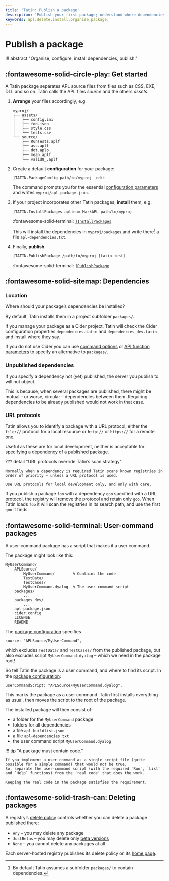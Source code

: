 ```yaml
---
title: 'Tatin: Publish a package'
description: 'Publish your first package; understand where dependencies are installed'
keywords: apl,delete,install,organise,package, 
---
```

# Publish a package

!!! abstract "Organise, configure, install dependencies, publish."


## :fontawesome-solid-circle-play: Get started

<!-- ## :fontawesome-solid-sitemap: Organise -->

A Tatin package separates APL source files from files
such as CSS, EXE, DLL and so on.
Tatin calls the APL files _source_ and the others _assets_.

1.  **Arrange** your files accordingly, e.g.

        myproj/
        ├── assets/
        │   ├── config.ini
        │   ├── foo.json
        │   ├── style.css
        │   └── tests.csv
        └── source/
            ├── RunTests.aplf
            ├── asc.aplf
            ├── dot.aplo
            ├── mean.aplf
            └── valid8_.aplf

    <!-- ## :fontawesome-solid-list: Configure -->

1.  Create a default **configuration** for your package:

        ]TATIN.PackageConfig path/to/myproj -edit

    The command prompts you for the essential [configuration parameters](packageconfiguration.md) and writes `myproj/apl-package.json`.


    <!-- ## :fontawesome-solid-truck-ramp-box: Install dependencies -->

1.  If your project incorporates other Tatin packages, **install** them, e.g.

        ]TATIN.InstallPackages aplteam-MarkAPL path/to/myproj

    :fontawesome-solid-terminal:
    [`]InstallPackages`](user-commands.md#install-packages)

    This will install the dependencies in `myproj/packages`
    and write there[^pkgs] a file `apl-dependencies.txt`.

    [^pkgs]: By default Tatin assumes a subfolder `packages/` to contain dependencies.


    <!-- ## :fontawesome-solid-upload: Publish to [tatin-test] -->

1.  Finally, **publish**.

        ]TATIN.PublishPackage /path/to/myproj [tatin-test]

    :fontawesome-solid-terminal:
    [`]PublishPackage`](user-commands.md#publish-package)


## :fontawesome-solid-sitemap: Dependencies

### Location

Where should your package’s dependencies be installed?

By default, Tatin installs them in a project subfolder `packages/`.

If you manage your package as a Cider project, Tatin will check the Cider configuration properties `dependencies.tatin` and `dependencies_dev.tatin` and install where they say.

If you do not use Cider you can use [command options](user-commands-publish.md#publish-package) or [API function parameters](api.md#publish-package) to specify an alternative to `packages/`.


### Unpublished dependencies

If you specify a dependency not (yet) published, the server you publish to will not object.

This is because, when several packages are published, there might be mutual – or worse, circular – dependencies between them.
Requiring dependencies to be already published would not work in that case.


### URL protocols

Tatin allows you to identify a package with a URL protocol,
either the `file://` protocol for a local resource
or `http://` or `https://` for a remote one.

Useful as these are for local development, neither is acceptable for specifying a dependency of a published package.

??? detail "URL protocols override Tatin’s scan strategy"

    Normally when a dependency is required Tatin scans known registries in order of priority – unless a URL protocol is used.

    Use URL protocols for local development only, and only with care.

If you publish a package `foo` with a dependency `goo` specified with a URL protocol, the registry will remove the protocol and retain only `goo`.
When Tatin loads `foo` it will scan the registries in its search path, and use the first `goo` it finds.



## :fontawesome-solid-terminal: User-command packages

A user-command package has a script that makes it a user command.

The package might look like this:

    MyUserCommand/
        APLSource/
            MyUserCommand/        ⍝ Contains the code
            TestData/
            TestCases/
            MyUserCommand.dyalog  ⍝ The user command script
        packages/
            ...
        packages_dev/
            ...
        apl-package.json
        cider.config
        LICENSE
        README

The [package configuration](packageconfiguration.md) specifies

    source: "APLSource/MyUserCommand",

which excludes `TestData/` and `TestCases/` from the published package,
but also excludes script `MyUserCommand.dyalog`
– which we need in the package root!

So tell Tatin the package is a user command, and where to find its script.
In the [package configuration](packageconfiguration.md):

    userCommandScript: "APLSource/MyUserCommand.dyalog",

This marks the package as a user command.
Tatin first installs everything as usual, then moves the script to the root of the package.

The installed package will then consist of:

-   a folder for the `MyUserCommand` package
-   folders for all dependencies
-   a file `apl-buildlist.json`
-   a file `apl-dependencies.txt`
-   the user command script `MyUserCommand.dyalog`

!!! tip "A package must contain code."

    If you implement a user command as a single script file (quite possible for a simple command) that would not be true.
    So, separate the user-command script (with the required `Run`, `List` and `Help` functions) from the ‘real code’ that does the work.

    Keeping the real code in the package satisfies the requirement.


## :fontawesome-solid-trash-can: Deleting packages

A registry’s [delete policy](user-commands-publish.md#get-delete-policy) controls whether you can delete a package published there:

-   `Any` – you may delete any package
-   `JustBetas` – you may delete only [beta versions](glossary.md)
-   `None` – you cannot delete any packages at all

Each server-hosted registry publishes its delete policy on its [home page](https://tatin.dev).

